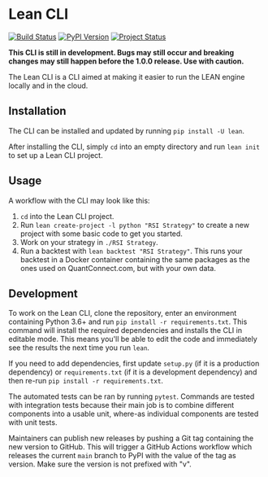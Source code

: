 # Lean CLI

[![Build Status](https://github.com/QuantConnect/lean-cli/workflows/Build/badge.svg)](https://github.com/QuantConnect/lean-cli/actions?query=workflow%3ABuild)
[![PyPI Version](https://img.shields.io/pypi/v/lean)](https://pypi.org/project/lean/)
[![Project Status](https://img.shields.io/pypi/status/lean)](https://pypi.org/project/lean/)

**This CLI is still in development. Bugs may still occur and breaking changes may still happen before the 1.0.0 release. Use with caution.**

The Lean CLI is a CLI aimed at making it easier to run the LEAN engine locally and in the cloud.

## Installation

The CLI can be installed and updated by running `pip install -U lean`.

After installing the CLI, simply `cd` into an empty directory and run `lean init` to set up a Lean CLI project.

## Usage

A workflow with the CLI may look like this:
1. `cd` into the Lean CLI project.
2. Run `lean create-project -l python "RSI Strategy"` to create a new project with some basic code to get you started.
3. Work on your strategy in `./RSI Strategy`.
4. Run a backtest with `lean backtest "RSI Strategy"`. This runs your backtest in a Docker container containing the same packages as the ones used on QuantConnect.com, but with your own data.

## Development

To work on the Lean CLI, clone the repository, enter an environment containing Python 3.6+ and run `pip install -r requirements.txt`. This command will install the required dependencies and installs the CLI in editable mode. This means you'll be able to edit the code and immediately see the results the next time you run `lean`.

If you need to add dependencies, first update `setup.py` (if it is a production dependency) or `requirements.txt` (if it is a development dependency) and then re-run `pip install -r requirements.txt`.

The automated tests can be ran by running `pytest`. Commands are tested with integration tests because their main job is to combine different components into a usable unit, where-as individual components are tested with unit tests.

Maintainers can publish new releases by pushing a Git tag containing the new version to GitHub. This will trigger a GitHub Actions workflow which releases the current `main` branch to PyPI with the value of the tag as version. Make sure the version is not prefixed with "v".
